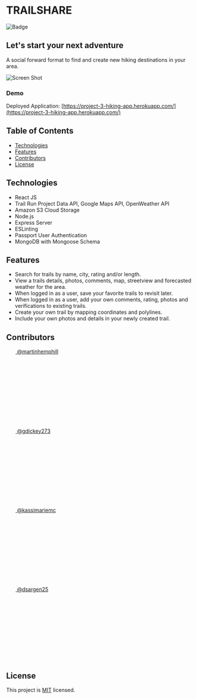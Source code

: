 # TRAILSHARE
![Badge](https://img.shields.io/badge/license-MIT-green)

## Let's start your next adventure
A social forward format to find and create new hiking destinations in your area.

![Screen Shot](screen-shot.png)

 ### Demo

  Deployed Application: [https://project-3-hiking-app.herokuapp.com/](https://project-3-hiking-app.herokuapp.com/)

## Table of Contents

* [Technologies](#technologies)
* [Features](#features)
* [Contributors](#contributors)
* [License](#license)

## Technologies

  * React JS
  * Trail Run Project Data API, Google Maps API, OpenWeather API
  * Amazon S3 Cloud Storage
  * Node.js
  * Express Server
  * ESLinting
  * Passport User Authentication
  * MongoDB with Mongoose Schema

## Features

  * Search for trails by name, city, rating and/or length. 
  * View a trails details, photos, comments, map, streetview and forecasted weather for the area.
  * When logged in as a user, save your favorite trails to revisit later. 
  * When logged in as a user, add your own comments, rating, photos and verifications to existing trails. 
  * Create your own trail by mapping coordinates and polylines. 
  * Include your own photos and details in your newly created trail. 

## Contributors

  <a href="https://github.com/martinhemphill"><img src="https://avatars3.githubusercontent.com/u/23305739?s=460&u=dd03b5df71b25b7044850a04d485b851f876365e&v=4" width="5%" style="border-radius:50%"> @martinhemphill</a>

  <a href="https://github.com/gdickey273"><img src="https://avatars1.githubusercontent.com/u/65249484?s=460&u=85841cafa1271b99f6a34995c5bd0557d7b6f1f5&v=4" width="5%" style="border-radius:50%"> @gdickey273</a>

  <a href="https://github.com/kassimariemc"><img src="https://avatars3.githubusercontent.com/u/66877217?s=460&u=2aefa4a92adc823f1df8656008e78fe8edd0f9b6&v=4" width="5%" style="border-radius:50%"> @kassimariemc</a>
  
  <a href="https://github.com/dsargen25"><img src="https://avatars1.githubusercontent.com/u/49527942?s=460&v=4" width="5%" style="border-radius:50%"> @dsargen25</a>


## License
This project is [MIT](https://choosealicense.com/licenses/mit/) licensed.
